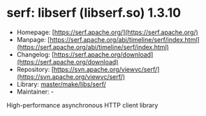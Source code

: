 # serf: libserf (libserf.so) 1.3.10
  - Homepage: [https://serf.apache.org/](https://serf.apache.org/)
  - Manpage: [https://serf.apache.org/abi/timeline/serf/index.html](https://serf.apache.org/abi/timeline/serf/index.html)
  - Changelog: [https://serf.apache.org/download](https://serf.apache.org/download)
  - Repository: [https://svn.apache.org/viewvc/serf/](https://svn.apache.org/viewvc/serf/)
  - Library: [master/make/libs/serf/](https://github.com/Freetz-NG/freetz-ng/tree/master/make/libs/serf/)
  - Maintainer: -

High-performance asynchronous HTTP client library
